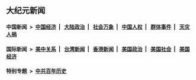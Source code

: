 ## 大纪元新闻

#### 中国新闻 &nbsp;>&nbsp; [中国经济](indexes/ncid283/README.md?05300845) &nbsp;| &nbsp; [大陆政治](indexes/ncid277/README.md?05300845) &nbsp;| &nbsp; [社会万象](indexes/ncid282/README.md?05300845) &nbsp;| &nbsp; [中国人权](indexes/ncid278/README.md?05300845) &nbsp;| &nbsp; [群体事件](indexes/ncid279/README.md?05300845) &nbsp;| &nbsp; [天灾人祸](indexes/ncid280/README.md?05300845)

#### 国际新闻 &nbsp;>&nbsp; [美中关系](indexes/nf1412576/README.md?05300845) &nbsp;| &nbsp; [台湾新闻](indexes/ncid1349361/README.md?05300845) &nbsp;| &nbsp; [香港新闻](indexes/ncid1349362/README.md?05300845) &nbsp;| &nbsp; [美国政治](indexes/ncid1078159/README.md?05300845) &nbsp;| &nbsp; [美国社会](indexes/ncid1078160/README.md?05300845) &nbsp;| &nbsp; [美国经济](indexes/ncid1078158/README.md?05300845)

#### 特别专题 &nbsp;>&nbsp; [中共百年历史](https://github.com/easy2view/epoch-special/blob/master/README.md?05300845)  
